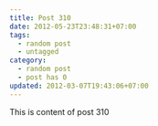 ```yaml
---
title: Post 310
date: 2012-05-23T23:48:31+07:00
tags:
  - random post
  - untagged
category:
  - random post
  - post has 0
updated: 2012-03-07T19:43:06+07:00
---
```

This is content of post 310
